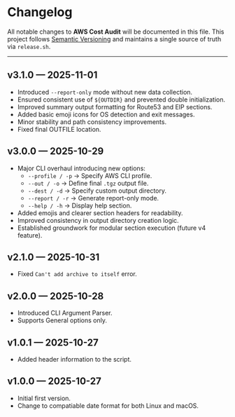 # Changelog

All notable changes to **AWS Cost Audit** will be documented in this file.
This project follows [Semantic Versioning](https://semver.org/) and maintains
a single source of truth via `release.sh`.

---

## v3.1.0 — 2025-11-01
- Introduced `--report-only` mode without new data collection.
- Ensured consistent use of `${OUTDIR}` and prevented double initialization.
- Improved summary output formatting for Route53 and EIP sections.
- Added basic emoji icons for OS detection and exit messages.
- Minor stability and path consistency improvements.
- Fixed final OUTFILE location.

## v3.0.0 — 2025-10-29
- Major CLI overhaul introducing new options:
  - `--profile / -p` → Specify AWS CLI profile.
  - `--out / -o` → Define final `.tgz` output file.
  - `--dest / -d` → Specify custom output directory.
  - `--report / -r` → Generate report-only mode.
  - `--help / -h` → Display help section.
- Added emojis and clearer section headers for readability.
- Improved consistency in output directory creation logic.
- Established groundwork for modular section execution (future v4 feature).

## v2.1.0 — 2025-10-31
- Fixed `Can't add archive to itself` error.

## v2.0.0 — 2025-10-28
- Introduced CLI Argument Parser.
- Supports General options only.

## v1.0.1 — 2025-10-27
- Added header information to the script.

## v1.0.0 — 2025-10-27
- Initial first version.
- Change to compatiable date format for both Linux and macOS.
